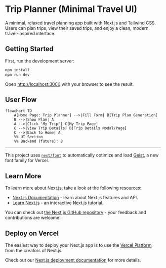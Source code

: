 # Trip Planner (Minimal Travel UI)

A minimal, relaxed travel planning app built with Next.js and Tailwind CSS. Users can plan trips, view their saved trips, and enjoy a clean, modern, travel-inspired interface.

## Getting Started

First, run the development server:

```bash
npm install
npm run dev
```

Open [http://localhost:3000](http://localhost:3000) with your browser to see the result.

## User Flow

```mermaid
flowchart TD
    A[Home Page: Trip Planner] -->|Fill Form| B[Trip Plan Generation]
    B -->|Show Plan| A
    A -->|Click 'My Trip'| C[My Trip Page]
    C -->|View Trip Details| D[Trip Details Modal/Page]
    C -->|Back to Home| A
    %% UI Section
    %% Backend (future): B
```

---

This project uses [`next/font`](https://nextjs.org/docs/app/building-your-application/optimizing/fonts) to automatically optimize and load [Geist](https://vercel.com/font), a new font family for Vercel.

## Learn More

To learn more about Next.js, take a look at the following resources:

- [Next.js Documentation](https://nextjs.org/docs) - learn about Next.js features and API.
- [Learn Next.js](https://nextjs.org/learn) - an interactive Next.js tutorial.

You can check out [the Next.js GitHub repository](https://github.com/vercel/next.js) - your feedback and contributions are welcome!

## Deploy on Vercel

The easiest way to deploy your Next.js app is to use the [Vercel Platform](https://vercel.com/new?utm_medium=default-template&filter=next.js&utm_source=create-next-app&utm_campaign=create-next-app-readme) from the creators of Next.js.

Check out our [Next.js deployment documentation](https://nextjs.org/docs/app/building-your-application/deploying) for more details.
